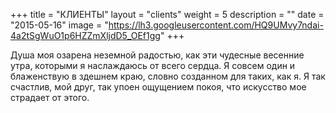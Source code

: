 +++
title = "КЛИЕНТЫ"
layout = "clients"
weight = 5
description = ""
date = "2015-05-16"
image = "https://lh3.googleusercontent.com/HQ9UMvy7ndai-4a2tSgWuO1p6HZZmXljdD5_OEf1gg"
+++

Душа моя озарена неземной радостью, как эти чудесные весенние утра, которыми я наслаждаюсь от всего сердца. Я совсем один и блаженствую в здешнем краю, словно созданном для таких, как я. Я так счастлив, мой друг, так упоен ощущением покоя, что искусство мое страдает от этого.
